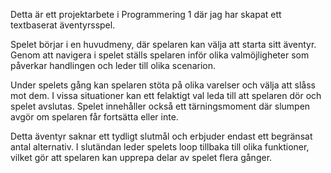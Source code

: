 Detta är ett projektarbete i Programmering 1 där jag har skapat ett textbaserat äventyrsspel. 

Spelet börjar i en huvudmeny, där spelaren kan välja att starta sitt äventyr. Genom att navigera i spelet ställs spelaren inför olika valmöjligheter som påverkar handlingen och leder till olika scenarion.

Under spelets gång kan spelaren stöta på olika varelser och välja att slåss mot dem. I vissa situationer kan ett felaktigt val leda till att spelaren dör och spelet avslutas. Spelet innehåller också ett tärningsmoment där slumpen avgör om spelaren får fortsätta eller inte.

Detta äventyr saknar ett tydligt slutmål och erbjuder endast ett begränsat antal alternativ. I slutändan leder spelets loop tillbaka till olika funktioner, vilket gör att spelaren kan upprepa delar av spelet flera gånger.
